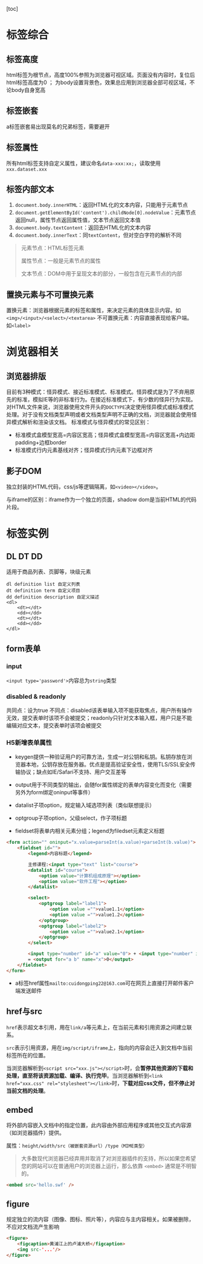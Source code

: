 [toc]
# 标签综合
## 标签高度
html标签为根节点，高度100%参照为浏览器可视区域。页面没有内容时，复位后html标签高度为0 ；
为body设置背景色，效果总应用到浏览器全部可视区域，不论body自身宽高

## 标签嵌套
a标签嵌套易出现莫名的兄弟标签，需要避开

## 标签属性
所有html标签支持自定义属性，建议命名`data-xxx:xx;`，读取使用`xxx.dataset.xxx`

## 标签内部文本

1. `document.body.innerHTML`：返回HTML化的文本内容，只能用于元素节点
2. `document.getElementById('content').childNode[0].nodeValue`：元素节点返回null，属性节点返回属性值，文本节点返回文本值
3. `document.body.textContent`：返回去HTML化的文本内容
4. `document.body.innerText`：同`textContent`，但对空白字符的解析不同

> 元素节点：HTML标签元素
>
> 属性节点：一般是元素节点的属性
>
> 文本节点：DOM中用于呈现文本的部分，一般包含在元素节点的内部

## 置换元素与不可置换元素
置换元素：浏览器根据元素的标签和属性，来决定元素的具体显示内容。如`<img>/<input>/<select>/<textarea>`
不可置换元素：内容直接表现给客户端。如`<label>`

# 浏览器相关
## 浏览器排版
目前有3种模式：怪异模式、接近标准模式、标准模式。怪异模式是为了不弃用原先的标准，模拟IE等的非标准行为。在接近标准模式下，有少数的怪异行为实现。
对HTML文件来说，浏览器使用文件开头的`DOCTYPE`决定使用怪异模式或标准模式处理。对于没有文档类型声明或者文档类型声明不正确的文档，浏览器就会使用怪异模式解析和渲染该文档。
标准模式与怪异模式的常见区别：

- 标准模式盒模型宽高=内容区宽高；怪异模式盒模型宽高=内容区宽高+内边距padding+边框border
- 标准模式行内元素基线对齐；怪异模式行内元素下边框对齐

## 影子DOM

独立封装的HTML代码，css/js等逻辑隔离，如`<video></video>`。

与iframe的区别：iframe作为一个独立的页面，shadow dom是当前HTML的代码片段。


# 标签实例
## DL DT DD
适用于商品列表、页脚等，块级元素
```
dl definition list 自定义列表
dt definition term 自定义项目
dd definition description 自定义描述
<dl>
	<dt></dt>
	<dd></dd>
	<dt></dt>
	<dd></dd>
</dl>
```

## form表单

### input

`<input type='password'>`内容总为`string`类型

### disabled & readonly
共同点：设为true
不同点：disabled该表单输入项不能获取焦点，用户所有操作无效，提交表单时该项不会被提交；readonly只针对文本输入框，用户只是不能编辑对应文本，提交表单时该项会被提交

### H5新增表单属性
- keygen提供一种验证用户的可靠方法，生成一对公钥和私钥。私钥存放在浏览器本地，公钥存放在服务器。优点是提高验证安全性，使用TLS/SSL安全传输协议；缺点如IE/Safari不支持、用户交互差等
- output用于不同类型的输出，会随for属性绑定的表单内容变化而变化（需要另外为form绑定oninput等事件）

- datalist子项option，规定输入域选项列表（类似联想提示）
- optgroup子项option，父级select，作子项标题
- fieldset将表单内相关元素分组；legend为filedset元素定义标题
```html
<form action="" oninput="x.value=parseInt(a.value)+parseInt(b.value)">
    <fieldset id="">
        <legend>内容标题</legend>

        主修课程:<input type="text" list="course">
        <datalist id="course">
            <option value="计算机组成原理"></option>
            <option value="软件工程"></option>
        </datalist>

        <select>
            <optgroup label="label1">
                <option value ="">value1.1</option>
                <option value ="">value1.2</option>
            </optgroup>
            <optgroup label="label2">
                <option value ="">value2.1</option>
            </optgroup>
        </select>

        <input type="number" id="a" value="0"> + <input type="number" id="b" value="0">
        = <output for="a b" name="x">0</output>
	</fieldset>
</form>
```
- a标签href属性`mailto:cuidongping22@163.com`可在网页上直接打开邮件客户端发送邮件

## href与src

`href`表示超文本引用，用在`link/a`等元素上，在当前元素和引用资源之间建立联系。

`src`表示引用资源，用在`img/script/iframe`上，指向的内容会迁入到文档中当前标签所在的位置。

当浏览器解析到`<script src="xxx.js"></script>`时，会**暂停其他资源的下载和处理，直至将该资源加载、编译、执行完毕**。当浏览器解析到`<link href="xxx.css" rel="stylesheet"></link>`时，**下载对应css文件，但不停止对当前文档的处理**。

## embed

将外部内容嵌入文档中的指定位置，此内容由外部应用程序或其他交互式内容源（如浏览器插件）提供。

属性：`height/width/src（被嵌套资源url）/type（MIME类型）`

> 大多数现代浏览器已经弃用并取消了对浏览器插件的支持，所以如果您希望您的网站可以在普通用户的浏览器上运行，那么依靠 `<embed>` 通常是不明智的。

```html
<embed src='hello.swf' />
```

## figure

规定独立的流内容（图像、图标、照片等），内容应与主内容相关。如果被删除，不应对文档流产生影响

```html
<figure>
	<figcaption>黄浦江上的卢浦大桥</figcaption>
    <img src-'...'/>
</figure>
```

